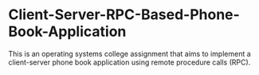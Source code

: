 # Client-Server-RPC-Based-Phone-Book-Application
This is an operating systems college assignment that aims to implement a client-server phone book application using remote procedure calls (RPC).
